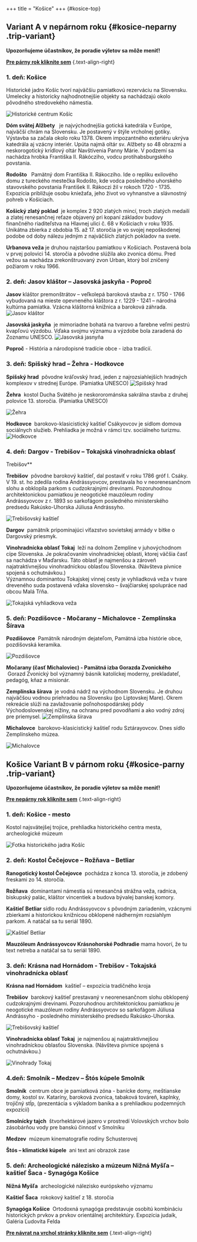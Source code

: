 +++
title = "Košice"
+++ 
{#kosice-top}
## Variant A v nepárnom roku {#kosice-neparny .trip-variant}

**Upozorňujeme účastníkov, že poradie výletov sa môže meniť!**

**[Pre párny rok kliknite sem](#kosice-parny)** 
{.text-align-right}

### 1. deň: Košice

Historické jadro Košíc tvorí najväčšiu pamiatkovú rezerváciu na Slovensku. Umelecky a historicky najhodnotnejšie objekty sa nachádzajú okolo pôvodného stredovekého námestia.

![Historické centrum Košíc](kosice-centrum.jpg)

**Dóm svätej Alžbety**
 &nbsp;&nbsp;je najvýchodnejšia gotická katedrála v Európe, najväčší chrám na Slovensku. Je postavený v štýle vrcholnej gotiky.  Výstavba sa začala okolo roku 1378. Okrem impozantného exteriéru ukrýva katedrála aj vzácny interiér. Upúta najmä oltár sv. Alžbety so 48 obrazmi a neskorogotický krídlový oltár Navštívenia Panny Márie. V podzemí sa  nachádza hrobka Františka II. Rákócziho, vodcu protihabsburgského povstania. 
 <!-- ![Dóm svätej alžbety](dom-sv-alzbety-2.jpg)  -->

**Rodošto**
&nbsp;&nbsp;Pamätný dom Františka II. Rákocziho. Ide o repliku exilového domu z tureckého mestečka Rodošto, kde vodca posledného uhorského stavovského povstania František II. Rákoczi žil v rokoch 1720 - 1735. Expozícia približuje osobu kniežaťa, jeho život vo vyhnanstve a slávnostný pohreb v Košiciach.  

**Košický zlatý poklad**
&nbsp;je komplex 2 920 zlatých mincí, troch zlatých medailí  a zlatej renesančnej reťaze objavený pri kopaní základov budovy finančného riaditeľstva na Hlavnej ulici č. 68 v Košiciach v roku 1935. Unikátna zbierka  z obdobia 15. až 17. storočia je vo svojej nepoškodenej podobe od doby nálezu jedným z najväčších zlatých pokladov na svete.  

**Urbanova veža** je druhou najstaršou pamiatkou v Košiciach. Postavená bola v prvej polovici 14. storočia a pôvodne slúžila ako zvonica dómu. Pred vežou sa nachádza zrekonštruovaný zvon Urban, ktorý bol zničený požiarom v roku 1966.

### 2. deň: Jasov kláštor – Jasovská jaskyňa - Poproč

**Jasov**
kláštor premonštrátov – veľkolepá baroková stavba z r. 1750 - 1766 vybudovaná na mieste opevneného kláštora z r. 1229 - 1241 – národná kultúrna pamiatka. Vzácna kláštorná knižnica a baroková záhrada.  
![Jasov kláštor](jasov-klastor.jpg)

**Jasovská jaskyňa**
&nbsp;je mimoriadne bohatá na tvarovo a farebne veľmi pestrú kvapľovú výzdobu. Vďaka svojmu významu a  výzdobe bola zaradená do Zoznamu UNESCO.
![Jasovská jasnyňa ](jasov-jaskyna.jpg)

**Poproč** - História a národopisné tradície obce  - izba tradícií.  

### 3. deň: Spišský hrad – Žehra - Hodkovce

**Spišský hrad**
&nbsp;pôvodne kráľovský hrad, jeden z najrozsiahlejších hradných komplexov v strednej Európe. (Pamiatka UNESCO)
![Spišský hrad ](spissky-hrad.jpg)

**Žehra**
&nbsp;kostol Ducha Svätého je neskororománska sakrálna stavba z druhej polovice 13. storočia. (Pamiatka  UNESCO)

![Žehra ](zehra.jpg)

**Hodkovce**
&nbsp;barokovo-klasicistický kaštieľ Csákyovcov je sídlom domova sociálnych služieb. Prehliadka je možná v rámci tzv. sociálneho turizmu.
![Hodkovce ](hodkovce.jpg)

### 4. deň: Dargov - Trebišov – Tokajská vinohradnícka oblasť
Trebišov**

**Trebišov**
&nbsp;pôvodne barokový kaštieľ, dal postaviť v roku 1786 gróf I. Csáky.     V 19. st. ho zdedila rodina Andrássyovcov, prestavala ho v neorenesančnom slohu a obklopila parkom s cudzokrajnými drevinami. Pozoruhodnou architektonickou pamiatkou je neogotické mauzóleum rodiny Andrássyovcov z r. 1893 so sarkofágom posledného ministerského predsedu Rakúsko-Uhorska Júliusa Andrássyho.

![Trebišovský  kaštieľ ](trebisov-kastiel.jpg)

**Dargov**
&nbsp;pamätník pripomínajúci víťazstvo sovietskej armády v  bitke 
o Dargovský priesmyk.


**Vinohradnícka oblasť Tokaj**
&nbsp;leží na dolnom Zemplíne v juhovýchodnom cípe Slovenska. Je pokračovaním vinohradníckej oblasti, ktorej väčšia časť sa nachádza v Maďarsku. Táto oblasť je najmenšou a zároveň najatraktívnejšou vinohradníckou oblasťou Slovenska. (Návšteva pivnice spojená s ochutnávkou.)  
Významnou dominantou Tokajskej vínnej cesty  je vyhliadková veža v tvare dreveného suda postavená vďaka slovensko – švajčiarskej spolupráce nad obcou Malá Tŕňa.  

![Tokajská vyhliadkova veža ](tokaj.jpg)   

### 5. deň: Pozdišovce - Močarany – Michalovce  - Zemplínska  Šírava     

**Pozdišovce**
&nbsp;Pamätník národným dejateľom, Pamätná izba histórie obce, pozdišovská keramika.

![Pozdišovce ](pozdisovce.jpg)   

**Močarany (časť Michaloviec) - Pamätná izba Gorazda Zvonického**
&nbsp;Gorazd Zvonický bol významný básnik katolíckej moderny, prekladateľ, pedagóg, kňaz a misionár. 

**Zemplínska šírava**
&nbsp;je vodná nádrž na východnom Slovensku. Je druhou najväčšou vodnou priehradou na Slovensku (po Liptovskej Mare). Okrem rekreácie slúži na zavlažovanie poľnohospodárskej pôdy Východoslovenskej nížiny, na ochranu pred povodňami a ako vodný zdroj pre priemysel. 
![Zemplínska šírava](zemplinska-sirava.jpg)

**Michalovce**
&nbsp;barokovo-klasicistický kaštieľ rodu Sztárayovcov. Dnes sídlo Zemplínskeho múzea.  

![Michalovce ](michalovce-kastiel.jpg)   

## Košice Variant B v párnom roku {#kosice-parny .trip-variant}

**Upozorňujeme  účastníkov,  že  poradie  výletov  sa  môže  meniť!**

**[Pre nepárny rok kliknite sem](#kosice-neparny)** 
{.text-align-right}

### 1. deň: Košice - mesto

Kostol najsvätejšej trojice, prehliadka historického centra mesta,  archeologické múzeum


![Fotka historického jadra Košíc](spievajuca-fontana.jpg)

### 2. deň:	Kostol Čečejovce – Rožňava – Betliar

**Ranogotický kostol Čečejovce**
&nbsp;pochádza z konca 13. storočia, je zdobený freskami zo 14. storočia.  

**Rožňava**
&nbsp;dominantami námestia sú renesančná strážna veža, radnica, biskupský palác, kláštor vincentiek a budova bývalej banskej komory.   

**Kaštieľ Betliar**
sídlo rodu Andrássyovcov s pôvodným zariadením, vzácnymi zbierkami a historickou knižnicou obklopené nádherným rozsiahlym parkom.
 A natáčal sa tu seriál 1890.

![Kaštieľ Betliar](kastiel-betliar.jpg)

**Mauzóleum Andrássyovcov Krásnohorské Podhradie**
mama hovorí, že tu text netreba a natáčal sa tu seriál 1890. 

### 3. deň: Krásna nad Hornádom - Trebišov - Tokajská vinohradnícka oblasť

**Krásna nad Hornádom**
&nbsp;kaštieľ  –  expozícia  tradičného  kroja

**Trebišov**
&nbsp;barokový   kaštieľ  prestavaný  v neorenesančnom slohu   obklopený cudzokrajnými drevinami. Pozoruhodnou architektonickou  pamiatkou je neogotické  mauzóleum rodiny Andrássyovcov so   sarkofágom Júliusa Andrássyho - posledného ministerského predsedu Rakúsko-Uhorska.

![Trebišovský  kaštieľ ](trebisov-kastiel.jpg)

**Vinohradnícka  oblasť  Tokaj**
&nbsp;je najmenšou  aj najatraktívnejšou   vinohradníckou oblasťou Slovenska. (Návšteva pivnice spojená s ochutnávkou.)

![Vinohrady Tokaj ](tokaj-vinice.jpg)

### 4.deň: Smolník – Medzev – Štós kúpele Smolník

**Smolník**
&nbsp;centrum obce je pamiatková zóna - banícke domy, meštianske domy, kostol sv. Kataríny, baroková zvonica, tabaková továreň, kaplnky, trojičný stĺp, (prezentácia s výkladom baníka a s prehliadkou podzemných expozícií)

**Smolnícky tajch**
&nbsp;štvorhektárové jazero v prostredí Volovských vrchov bolo zásobárňou vody pre banskú činnosť v Smolníku

**Medzev**
&nbsp;múzeum kinematografie rodiny Schusterovej

**Štós – klimatické kúpele**
&nbsp;ani text ani obrazok zase


### 5. deň: Archeologické nálezisko a múzeum Nižná Myšľa – kaštieľ Šaca - Synagóga Košice

**Nižná Myšľa**
&nbsp;archeologické nálezisko európskeho významu

**Kaštieľ Šaca**
&nbsp;rokokový kaštieľ z 18. storočia

**Synagóga Košice**
&nbsp;Ortodoxná synagóga predstavuje osobitú kombináciu historických prvkov a prvkov orientálnej architektúry. Expozícia judaík, Galéria Ľudovíta Felda

**[Pre návrat na vrchol stránky kliknite sem](#to-top-button)** 
{.text-align-right}
